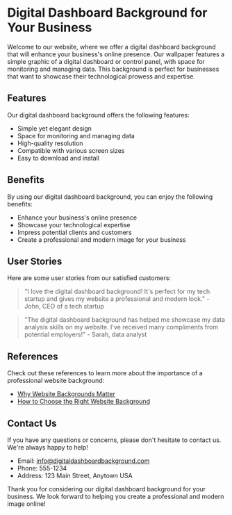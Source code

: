 <!--font:Creepster-->

# Digital Dashboard Background for Your Business

Welcome to our website, where we offer a digital dashboard background that will enhance your business's online presence. Our wallpaper features a simple graphic of a digital dashboard or control panel, with space for monitoring and managing data. This background is perfect for businesses that want to showcase their technological prowess and expertise.

## Features

Our digital dashboard background offers the following features:

- Simple yet elegant design
- Space for monitoring and managing data
- High-quality resolution
- Compatible with various screen sizes
- Easy to download and install

## Benefits

By using our digital dashboard background, you can enjoy the following benefits:

- Enhance your business's online presence
- Showcase your technological expertise
- Impress potential clients and customers
- Create a professional and modern image for your business

## User Stories

Here are some user stories from our satisfied customers:

> "I love the digital dashboard background! It's perfect for my tech startup and gives my website a professional and modern look." - John, CEO of a tech startup

> "The digital dashboard background has helped me showcase my data analysis skills on my website. I've received many compliments from potential employers!" - Sarah, data analyst

## References

Check out these references to learn more about the importance of a professional website background:

- [Why Website Backgrounds Matter](#)
- [How to Choose the Right Website Background](#)

## Contact Us

If you have any questions or concerns, please don't hesitate to contact us. We're always happy to help!

- Email: info@digitaldashboardbackground.com
- Phone: 555-1234
- Address: 123 Main Street, Anytown USA

Thank you for considering our digital dashboard background for your business. We look forward to helping you create a professional and modern image online!

<!--

Write me content for website with wallpaper which alt text is:

"A wallpaper with a simple graphic of a digital dashboard or control panel, with space for monitoring and managing data."

The name/title of the page should not be 1:1 copy of the alt text but rather a real content of the website which is using this wallpaper.

- Use markdown format 
- Start with heading
- Heading should be short and concise
- The content should look like a real website 
- The website should not be about the wallpaper, wallpaper is just a related background
- Heading should be contain work "wallpaper" or "background"
- Include real sections like references, contact, user stories, etc. use things relevant to the page purpose.
- Feel free to use structure like headings, bullets, numbering, blockquotes, paragraphs, horizontal lines, etc.
- You can use formatting like bold or _italic_
- You can include UTF-8 emojis
- Links should be only #hash anchors (and you can refer to the document itself)
- Do not include images


---


# Digital Dashboard Background for Your Business

Welcome to our website, where we offer a digital dashboard background that will enhance your business's online presence. Our wallpaper features a simple graphic of a digital dashboard or control panel, with space for monitoring and managing data. This background is perfect for businesses that want to showcase their technological prowess and expertise.

## Features

Our digital dashboard background offers the following features:

- Simple yet elegant design
- Space for monitoring and managing data
- High-quality resolution
- Compatible with various screen sizes
- Easy to download and install

## Benefits

By using our digital dashboard background, you can enjoy the following benefits:

- Enhance your business's online presence
- Showcase your technological expertise
- Impress potential clients and customers
- Create a professional and modern image for your business

## User Stories

Here are some user stories from our satisfied customers:

> "I love the digital dashboard background! It's perfect for my tech startup and gives my website a professional and modern look." - John, CEO of a tech startup

> "The digital dashboard background has helped me showcase my data analysis skills on my website. I've received many compliments from potential employers!" - Sarah, data analyst

## References

Check out these references to learn more about the importance of a professional website background:

- [Why Website Backgrounds Matter](#)
- [How to Choose the Right Website Background](#)

## Contact Us

If you have any questions or concerns, please don't hesitate to contact us. We're always happy to help!

- Email: info@digitaldashboardbackground.com
- Phone: 555-1234
- Address: 123 Main Street, Anytown USA

Thank you for considering our digital dashboard background for your business. We look forward to helping you create a professional and modern image online!

-->
